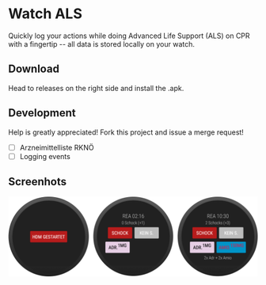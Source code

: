 # Watch ALS

Quickly log your actions while doing Advanced Life Support (ALS) on CPR with a fingertip -- all data is stored locally on your watch.

## Download

Head to releases on the right side and install the .apk.

## Development

Help is greatly appreciated! Fork this project and issue a merge request!

- [ ] Arzneimittelliste RKNÖ
- [ ] Logging events

## Screenhots

![WatchOS faces](docs/faces.png)